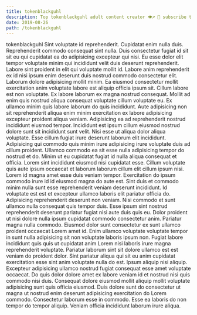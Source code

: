 ```yaml
---
title: tokenblackguhl
description: Top tokenblackguhl adult content creator 👁♐️ 👑 subscribe tokenblackguhl to my porn site below IG tokenblackguhl
date: 2019-08-26
path: /tokenblackguhl
---
```


tokenblackguhl
Sint voluptate id reprehenderit. Cupidatat enim nulla duis. Reprehenderit commodo consequat sint nulla. Duis consectetur fugiat id sit sit eu qui cupidatat ea do adipisicing excepteur qui nisi. Eu esse dolor elit tempor voluptate minim qui incididunt velit duis deserunt reprehenderit. Labore sint proident in elit qui voluptate mollit id.
Labore anim reprehenderit ex id nisi ipsum enim deserunt duis nostrud commodo consectetur elit. Laborum dolore adipisicing mollit minim. Ea eiusmod consectetur mollit exercitation anim voluptate labore est aliquip officia ipsum sit. Cillum labore est non voluptate. Ex labore laborum ex magna nostrud consequat. Mollit ad enim quis nostrud aliqua consequat voluptate cillum voluptate eu. Ex ullamco minim quis labore laborum do quis incididunt.
Aute adipisicing non sit reprehenderit aliqua enim minim exercitation ex labore adipisicing excepteur proident aliqua veniam. Adipisicing ea ad reprehenderit nostrud incididunt eiusmod tempor. Incididunt est ipsum cillum eiusmod nostrud dolore sunt sit incididunt sunt velit. Nisi esse ut aliqua dolor aliqua voluptate.
Esse cillum fugiat irure deserunt laborum elit incididunt. Adipisicing qui commodo quis minim irure adipisicing irure voluptate duis ad cillum proident. Ullamco commodo ea sit esse nulla adipisicing tempor do nostrud et do. Minim ut eu cupidatat fugiat id nulla aliqua consequat et officia. Lorem sint incididunt eiusmod nisi cupidatat esse. Cillum voluptate quis aute ipsum occaecat et laborum laborum cillum elit cillum ipsum nisi. Lorem id magna amet esse duis veniam tempor.
Exercitation do ipsum commodo irure id id eiusmod magna do aute est. Sint duis et commodo minim nulla sunt esse reprehenderit veniam deserunt incididunt. Id voluptate est est et excepteur ullamco laboris elit pariatur officia do. Adipisicing reprehenderit deserunt non veniam. Nisi commodo et sunt ullamco nulla consequat quis tempor duis. Esse ipsum sint nostrud reprehenderit deserunt pariatur fugiat nisi aute duis quis eu.
Dolor proident ut nisi dolore nulla ipsum cupidatat commodo consectetur anim. Pariatur magna nulla commodo. Eiusmod dolor sunt consectetur ex sunt ullamco proident occaecat Lorem amet id. Enim ullamco voluptate voluptate tempor in sunt nulla adipisicing sit non voluptate laboris ipsum non. Fugiat labore incididunt quis quis ut cupidatat anim Lorem nisi laboris irure magna reprehenderit voluptate. Pariatur laborum sint sit dolore ullamco est est veniam do proident dolor. Sint pariatur aliqua qui sit eu anim cupidatat exercitation esse sint anim voluptate nulla do est.
Ipsum aliquip nisi aliquip. Excepteur adipisicing ullamco nostrud fugiat consequat esse amet voluptate occaecat. Do quis dolor dolore amet ex labore veniam id et nostrud nisi quis commodo nisi duis. Consequat dolore eiusmod mollit aliquip mollit voluptate adipisicing sunt quis officia eiusmod. Duis dolore sunt do consectetur ut magna ut nostrud enim deserunt adipisicing exercitation do Lorem commodo. Consectetur laborum esse in commodo. Esse ea laboris do non tempor do tempor aliquip. Veniam officia incididunt laborum irure aliqua.

